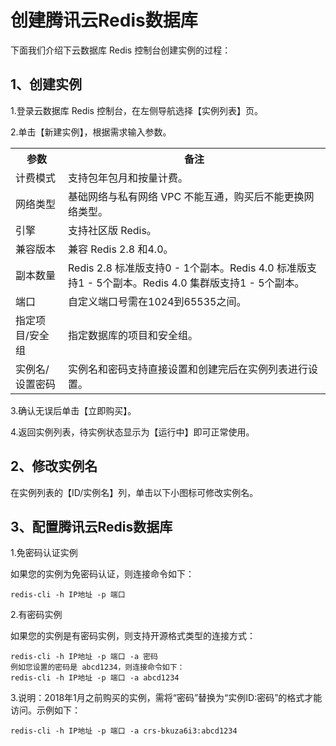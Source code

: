 # 创建腾讯云Redis数据库 
下面我们介绍下云数据库 Redis 控制台创建实例的过程：
## 1、创建实例
1.登录云数据库 Redis 控制台，在左侧导航选择【实例列表】页。

2.单击【新建实例】，根据需求输入参数。

<table>
    <tr>
        <th>参数</th>
        <th>备注</th>
    </tr>
    <tr>
        <td>计费模式</td>
        <td>支持包年包月和按量计费。</td>
    </tr>
    <tr>
        <td>网络类型</td>
        <td>基础网络与私有网络 VPC 不能互通，购买后不能更换网络类型。</td>
    </tr>
    <tr>
        <td>引擎</td>
        <td>支持社区版 Redis。</td>
    </tr>
    <tr>
        <td>兼容版本</td>
        <td>兼容 Redis 2.8 和4.0。</td>
    </tr>
    <tr>
        <td>副本数量</td>
        <td>Redis 2.8 标准版支持0 - 1个副本。Redis 4.0 标准版支持1 - 5个副本。Redis 4.0 集群版支持1 - 5个副本。</td>
    </tr>
    <tr>
        <td>端口</td>
        <td>自定义端口号需在1024到65535之间。</td>
    </tr>
    <tr>
        <td>指定项目/安全组</td>
        <td>指定数据库的项目和安全组。</td>
    </tr>
    <tr>
        <td>实例名/设置密码</td>
        <td>实例名和密码支持直接设置和创建完后在实例列表进行设置。</td>
    </tr>
</table>

3.确认无误后单击【立即购买】。

4.返回实例列表，待实例状态显示为【运行中】即可正常使用。

## 2、修改实例名
在实例列表的【ID/实例名】列，单击以下小图标可修改实例名。

## 3、配置腾讯云Redis数据库

1.免密码认证实例

如果您的实例为免密码认证，则连接命令如下：
```$xslt
redis-cli -h IP地址 -p 端口
```
2.有密码实例

如果您的实例是有密码实例，则支持开源格式类型的连接方式：

```$xslt
redis-cli -h IP地址 -p 端口 -a 密码
例如您设置的密码是 abcd1234，则连接命令如下：
redis-cli -h IP地址 -p 端口 -a abcd1234
```
3.说明：2018年1月之前购买的实例，需将“密码”替换为“实例ID:密码”的格式才能访问。示例如下：
```$xslt
redis-cli -h IP地址 -p 端口 -a crs-bkuza6i3:abcd1234
```



